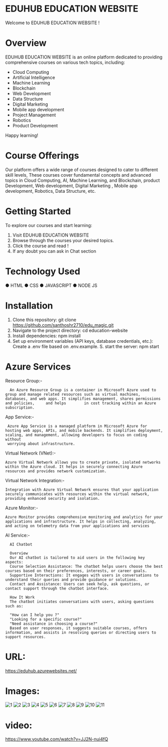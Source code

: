 # EDUHUB EDUCATION WEBSITE

Welcome to EDUHUB EDUCATION WEBSITE !

# Overview

EDUHUB EDUCATION WEBSITE is an online platform dedicated to providing comprehensive courses on various tech topics, including:

- Cloud Computing
- Artificial Intelligence 
- Machine Learning
- Blockchain
- Web Development
- Data Structure
- Digital Marketing
- Mobile app development
- Project Management
- Robotics
- Product Development

 
 Happy learning!


# Course Offerings

Our platform offers a wide range of courses designed to cater to different skill levels, These courses cover fundamental concepts and advanced topics in Cloud Computing, AI, Machine Learning, and Blockchain,
product Development, Web development, Digital Marketing , Mobile app development, Robotics, Data Structure, etc.




# Getting Started

To explore our courses and start learning:

1. Visit EDUHUB EDUCATION WEBSITE 
2. Browse through the courses  your desired topics.
3. Click the  course and read !
4. If any doubt you can ask in Chat section 

# Technology Used

  ● HTML
  ● CSS
  ● JAVASCRIPT
  ● NODE JS

# Installation 

1. Clone this repository: git clone https://github.com/santhoshr2710/edu_magic.git
2. Navigate to the project directory: cd education-website
3. Install dependencies: npm install
4. Set up environment variables (API keys, database credentials, etc.): Create a .env file based on .env.example.
S. start the server: npm start

# Azure Services

   Resource Group:-
  
      An Azure Resource Group is a container in Microsoft Azure used to group and manage related resources such as virtual machines, databases, and web apps. It simplifies management, shares permissions and policies,     and helps        in cost tracking within an Azure subscription.
    
  App Service:-
  
     Azure App Service is a managed platform in Microsoft Azure for hosting web apps, APIs, and mobile backends. It simplifies deployment, scaling, and management, allowing developers to focus on coding without     
     worrying about infrastructure.
    
 Virtual Network (VNet):-
  
    Azure Virtual Network allows you to create private, isolated networks within the Azure cloud. It helps in securely connecting Azure resources and provides network customization.
    
 Virtual Network Integration:-
  
    Integration with Azure Virtual Network ensures that your application securely communicates with resources within the virtual network, providing enhanced security and isolation.
    
  Azure Monitor:-
  
    Azure Monitor provides comprehensive monitoring and analytics for your applications and infrastructure. It helps in collecting, analyzing, and acting on telemetry data from your applications and services

  AI Service:-
  
      AI Chatbot 
      
      Overview
      Our AI chatbot is tailored to aid users in the following key aspects:
      Course Selection Assistance: The chatbot helps users choose the best courses based on their preferences, interests, or career goals.
      Supportive Interactions: It engages with users in conversations to understand their queries and provide guidance or solutions.
      Contact and Assistance: Users can seek help, ask questions, or contact support through the chatbot interface.
     
      How It Work 
      The chatbot initiates conversations with users, asking questions such as:
      
      "How can I help you ?"
      "Looking for a specific course?"
      "Need assistance in choosing a course?"
      Based on user responses, it suggests suitable courses, offers information, and assists in resolving queries or directing users to support resources.
            

#  URL: 
   https://eduhub.azurewebsites.net/

#  Images:

![1](https://github.com/santhoshr2710/edu_magic/assets/113828454/16618a61-5e73-4252-b6ae-e42ae08986ef)
![2](https://github.com/santhoshr2710/edu_magic/assets/113828454/94e0e487-9c2d-4022-a937-d17f2c35e1ce)
![3](https://github.com/santhoshr2710/edu_magic/assets/113828454/ab12886a-e9cb-4d28-a207-28a2aadaa3fe)
![4](https://github.com/santhoshr2710/edu_magic/assets/113828454/e073ef45-0820-47ca-99b2-e91653cef86d)
![5](https://github.com/santhoshr2710/edu_magic/assets/113828454/eba837e3-1ddf-44f9-b7d8-8f4171e23dbc)
![6](https://github.com/santhoshr2710/edu_magic/assets/113828454/b5604be1-84cf-46f3-a347-dd9fb501b1c1)
![7](https://github.com/santhoshr2710/edu_magic/assets/113828454/e117f028-7092-43a9-8c7c-5c20beee6e30)
![8](https://github.com/santhoshr2710/edu_magic/assets/113828454/c6eb5aed-fe84-4114-b215-05998baaa96d)
![9](https://github.com/santhoshr2710/edu_magic/assets/113828454/4bf2ccc9-88ee-45ef-9f93-7bb80b1d0680)
![10](https://github.com/santhoshr2710/edu_magic/assets/113828454/c0056993-1c93-4a5b-8b31-d20e24084d25)
![11](https://github.com/santhoshr2710/edu_magic/assets/113828454/b024d75d-c2c2-4805-bc71-0f8ba6341fbd)

#  video: 
   https://www.youtube.com/watch?v=JJ2N-nui4fQ
      

